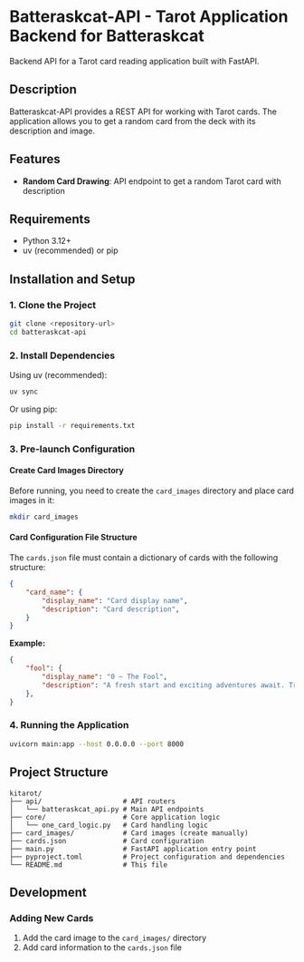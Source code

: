 # Batteraskcat-API - Tarot Application Backend for Batteraskcat

Backend API for a Tarot card reading application built with FastAPI.

## Description

Batteraskcat-API provides a REST API for working with Tarot cards. The application allows you to get a random card from the deck with its description and image.

## Features

- **Random Card Drawing**: API endpoint to get a random Tarot card with description


## Requirements

- Python 3.12+
- uv (recommended) or pip

## Installation and Setup

### 1. Clone the Project

```bash
git clone <repository-url>
cd batteraskcat-api
```

### 2. Install Dependencies

Using uv (recommended):
```bash
uv sync
```

Or using pip:
```bash
pip install -r requirements.txt
```

### 3. Pre-launch Configuration

#### Create Card Images Directory

Before running, you need to create the `card_images` directory and place card images in it:

```bash
mkdir card_images
```

#### Card Configuration File Structure

The `cards.json` file must contain a dictionary of cards with the following structure:

```json
{
    "card_name": {
        "display_name": "Card display name",
        "description": "Card description",
    }
}
```

**Example:**
```json
{
    "fool": {
        "display_name": "0 — The Fool",
        "description": "A fresh start and exciting adventures await. Trust the journey and embrace new beginnings with an open heart.",
    },
}
```

### 4. Running the Application

```bash
uvicorn main:app --host 0.0.0.0 --port 8000
```

## Project Structure

```
kitarot/
├── api/                    # API routers
│   └── batteraskcat_api.py # Main API endpoints
├── core/                   # Core application logic
│   └── one_card_logic.py   # Card handling logic
├── card_images/            # Card images (create manually)
├── cards.json              # Card configuration
├── main.py                 # FastAPI application entry point
├── pyproject.toml          # Project configuration and dependencies
└── README.md               # This file
```

## Development

### Adding New Cards

1. Add the card image to the `card_images/` directory
2. Add card information to the `cards.json` file
